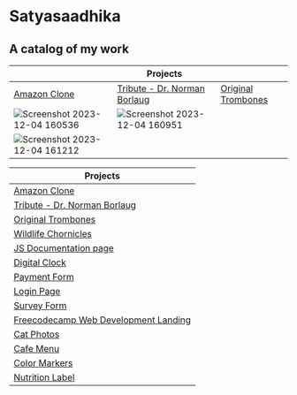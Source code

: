 # Satyasaadhika 
## A catalog of my work

|                |           Projects          |                  |
|-----------------------------|-------------------------|-------------------------|
|[Amazon Clone](https://satyasaadhika.github.io/amazon-clone/)  | [Tribute - Dr. Norman Borlaug](https://satyasaadhika.github.io/tribute-page/)  |[Original Trombones](https://satyasaadhika.github.io/trombones/)|    
|![Screenshot 2023-12-04 160536](https://github.com/satyasaadhika/satyasaadhika.github.io/assets/106907193/63b9db6a-9f8e-48ff-8193-da1c534687ff)|![Screenshot 2023-12-04 160951](https://github.com/satyasaadhika/satyasaadhika.github.io/assets/106907193/3320781b-44ba-42a7-b3d2-ef33d9d55f77)
|![Screenshot 2023-12-04 161212](https://github.com/satyasaadhika/satyasaadhika.github.io/assets/106907193/132a5538-e794-4dfc-86f9-c4d5447f919c)|



|Projects|
|--|
|  [Amazon Clone](https://satyasaadhika.github.io/amazon-clone/)                                    |
|  [Tribute - Dr. Norman Borlaug](https://satyasaadhika.github.io/tribute-page/)                    |
|  [Original Trombones](https://satyasaadhika.github.io/trombones/)                                 |
|  [Wildlife Chornicles](https://satyasaadhika.github.io/wildlife/)                                 |
|  [JS Documentation page](https://satyasaadhika.github.io/documentation/)                          |
|  [Digital Clock](https://satyasaadhika.github.io/digital-clock/)                                  |
|  [Payment Form](https://satyasaadhika.github.io/payment-form/)                                    |
|  [Login Page](https://satyasaadhika.github.io/login-page/)                                        |
|  [Survey Form](https://satyasaadhika.github.io/form/)                                             |
|  [Freecodecamp Web Development Landing](https://satyasaadhika.github.io/freecodecamp-wd-landing/) |
|  [Cat Photos](https://satyasaadhika.github.io/cat-photos/)                                        |
|  [Cafe Menu](https://satyasaadhika.github.io/cafe-menu/)                                          |
|  [Color Markers](https://satyasaadhika.github.io/color-markers/)                                  |
|  [Nutrition Label](https://satyasaadhika.github.io/nutrition-label/)                              |
